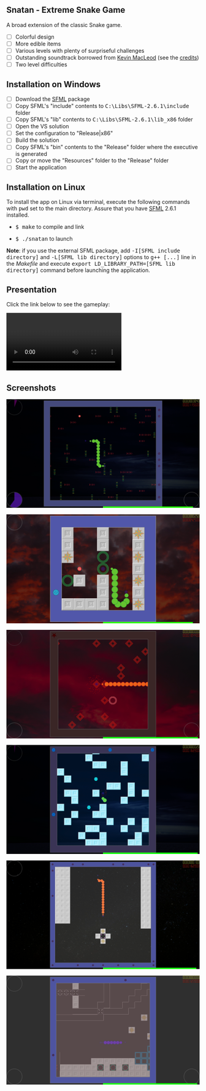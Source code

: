 ## Snatan - Extreme Snake Game

A broad extension of the classic Snake game.

- [ ] Colorful design
- [ ] More edible items
- [ ] Various levels with plenty of surpriseful challenges
- [ ] Outstanding soundtrack borrowed from [Kevin MacLeod](http://incompetech.com/) (see the [credits](Resources/Music/license.txt))
- [ ] Two level difficulties

## Installation on Windows

- [ ] Download the [SFML](https://www.sfml-dev.org/files/SFML-2.6.1-windows-vc17-32-bit.zip) package
- [ ] Copy SFML's "include" contents to <kbd>C:\Libs\SFML-2.6.1\include</kbd> folder
- [ ] Copy SFML's "lib" contents to <kbd>C:\Libs\SFML-2.6.1\lib_x86</kbd> folder
- [ ] Open the VS solution
- [ ] Set the configuration to "Release|x86"
- [ ] Build the solution
- [ ] Copy SFML's "bin" contents to the "Release" folder where the executive is generated
- [ ] Copy or move the "Resources" folder to the "Release" folder
- [ ] Start the application

## Installation on Linux

To install the app on Linux via terminal, execute the following commands with <kbd>pwd</kbd> set to the main directory. Assure that you have [SFML](http://sfml-dev.org) 2.6.1 installed.

- <kbd>$ make</kbd> to compile and link

- <kbd>$ ./snatan</kbd> to launch

**Note**: if you use the external SFML package, add <kbd>-I[SFML include directory]</kbd> and <kbd>-L[SFML lib directory]</kbd> options to <kbd>g++ [...]</kbd> line in the *Makefile* and execute <kbd>export LD_LIBRARY_PATH=[SFML lib directory]</kbd> command before launching the application.

## Presentation

Click the link below to see the gameplay:

![Demo](demo/snatan_demo.mkv)

## Screenshots

![Image 0](demo/screenshot_00.png)

![Image 1](demo/screenshot_01.png)

![Image 2](demo/screenshot_02.png)

![Image 3](demo/screenshot_03.png)

![Image 4](demo/screenshot_04.png)

![Image 5](demo/screenshot_05.png)

